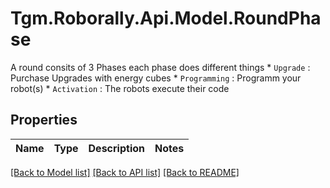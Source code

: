 # Tgm.Roborally.Api.Model.RoundPhase
A round consits of 3 Phases each phase does different things * `Upgrade` : Purchase Upgrades with energy cubes * `Programming` : Programm your robot(s) * `Activation` : The robots execute their code
## Properties

Name | Type | Description | Notes
------------ | ------------- | ------------- | -------------

[[Back to Model list]](../README.md#documentation-for-models) [[Back to API list]](../README.md#documentation-for-api-endpoints) [[Back to README]](../README.md)

